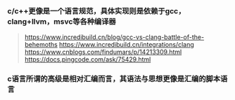 ### c/c++更像是一个语言规范，具体实现则是依赖于gcc，clang+llvm，msvc等各种编译器

> https://www.incredibuild.cn/blog/gcc-vs-clang-battle-of-the-behemoths
> https://www.incredibuild.cn/integrations/clang
> https://www.cnblogs.com/findumars/p/14213309.html
> https://docs.pingcode.com/ask/75429.html

### c语言所谓的高级是相对汇编而言，其语法与思想更像是汇编的脚本语言
